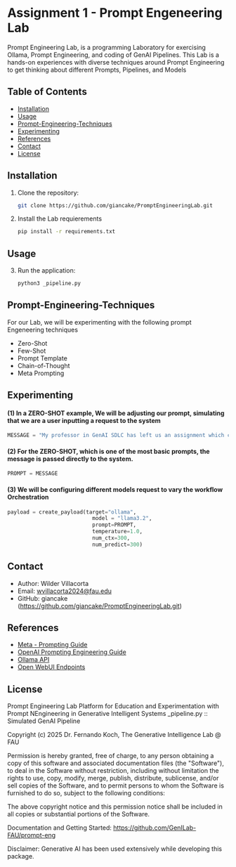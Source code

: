 # Assignment 1 - Prompt Engeneering Lab
Prompt Engineering Lab, is a programming Laboratory for exercising Ollama, Prompt Engineering, and coding of GenAI Pipelines. This Lab is a hands-on experiences with diverse techniques around Prompt Engineering to get thinking about different Prompts, Pipelines, and Models

## Table of Contents
- [Installation](#Installation)
- [Usage](#Usage)
- [Prompt-Engineering-Techniques](#Prompt-Engineering-Techniques)
- [Experimenting](#Experimenting)
- [References](References)
- [Contact](#Contact)
- [License](#License)

## Installation
1. Clone the repository:
   ```sh
   git clone https://github.com/giancake/PromptEngineeringLab.git

2. Install the Lab requierements
   ```sh
   pip install -r requirements.txt

## Usage
3. Run the application:
   ```sh
   python3 _pipeline.py

## Prompt-Engineering-Techniques
For our Lab, we will be experimenting with the following prompt Engeneering techniques

- Zero-Shot
- Few-Shot
- Prompt Template
- Chain-of-Thought
- Meta Prompting

## Experimenting

#### (1) In a ZERO-SHOT example, We will be adjusting our prompt, simulating that we are a user inputting a request to the system

```python
MESSAGE = "My professor in GenAI SDLC has left us an assignment which consist in building a prompt eng lab in python, using the https://chat.hpc.fau.edu/ or Ollama local install LLM servers. I need to know the requirements for building an IT network that supports LAN and WAN access for voice and data applications, that is very fast and renders a good performance"
```

#### (2) For the ZERO-SHOT, which is one of the most basic prompts, the message is passed directly to the system.

```python
PROMPT = MESSAGE 
```

#### (3) We will be configuring different models request to vary the workflow Orchestration

```python
payload = create_payload(target="ollama",
                           model = "llama3.2",
                           prompt=PROMPT,
                           temperature=1.0, 
                           num_ctx=300, 
                           num_predict=300)
```

## Contact
- Author: Wilder Villacorta
- Email: wvillacorta2024@fau.edu
- GitHub: giancake (https://github.com/giancake/PromptEngineeringLab.git)

## References
* [Meta - Prompting Guide](https://www.llama.com/docs/how-to-guides/prompting/)
* [OpenAI Prompting Engineering Guide](https://platform.openai.com/docs/guides/prompt-engineering)
* [Ollama API](https://github.com/ollama/ollama/blob/main/docs/api.md)
* [Open WebUI Endpoints](https://docs.openwebui.com/getting-started/api-endpoints/)

## License

Prompt Engineering Lab
Platform for Education and Experimentation with Prompt NEngineering in Generative Intelligent Systems
_pipeline.py :: Simulated GenAI Pipeline 
 
Copyright (c) 2025 Dr. Fernando Koch, The Generative Intelligence Lab @ FAU
 
Permission is hereby granted, free of charge, to any person obtaining a copy of this software and associated documentation files (the "Software"), to deal in the Software without restriction, including without limitation the rights to use, copy, modify, merge, publish, distribute, sublicense, and/or sell
copies of the Software, and to permit persons to whom the Software is furnished to do so, subject to the following conditions:

The above copyright notice and this permission notice shall be included in all copies or substantial portions of the Software.
 
Documentation and Getting Started: https://github.com/GenILab-FAU/prompt-eng

Disclaimer: Generative AI has been used extensively while developing this package.